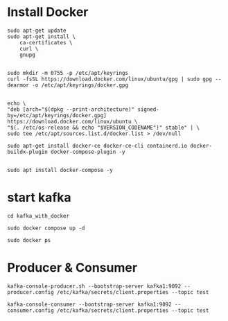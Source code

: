 # Install Docker



    sudo apt-get update
    sudo apt-get install \
        ca-certificates \
        curl \
        gnupg


    sudo mkdir -m 0755 -p /etc/apt/keyrings
    curl -fsSL https://download.docker.com/linux/ubuntu/gpg | sudo gpg --dearmor -o /etc/apt/keyrings/docker.gpg


    echo \
    "deb [arch="$(dpkg --print-architecture)" signed-by=/etc/apt/keyrings/docker.gpg] https://download.docker.com/linux/ubuntu \
    "$(. /etc/os-release && echo "$VERSION_CODENAME")" stable" | \
    sudo tee /etc/apt/sources.list.d/docker.list > /dev/null

    sudo apt-get install docker-ce docker-ce-cli containerd.io docker-buildx-plugin docker-compose-plugin -y


    sudo apt install docker-compose -y

# start kafka

    cd kafka_with_docker
    
    sudo docker compose up -d
    
    sudo docker ps


# Producer & Consumer

    kafka-console-producer.sh --bootstrap-server kafka1:9092 --producer.config /etc/kafka/secrets/client.properties --topic test

    kafka-console-consumer --bootstrap-server kafka1:9092 --consumer.config /etc/kafka/secrets/client.properties --topic test
    
